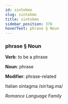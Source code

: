 ```yaml
---
id: sintokmo
slug: sintokmo
title: sintokmo
sidebar_position: 376
hoverText: phrase § Noun
---
```


### phrase § Noun

**Verb**: to be a phrase

**Noun**: phrase

**Modifier**: phrase-related

Italian sintagma /sinˈtaɡ.ma/

*Romance Language Family*